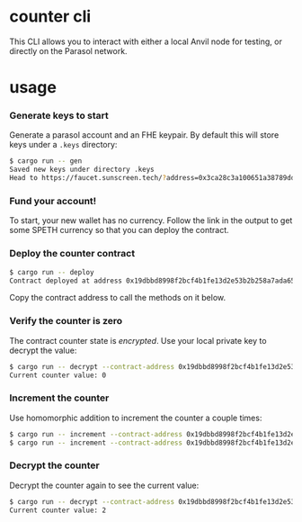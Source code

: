 # counter cli

This CLI allows you to interact with either a local Anvil node for testing, or
directly on the Parasol network.

# usage

### Generate keys to start

Generate a parasol account and an FHE keypair. By default this will store keys
under a `.keys` directory:

```sh
$ cargo run -- gen
Saved new keys under directory .keys
Head to https://faucet.sunscreen.tech/?address=0x3ca28c3a100651a38789ddaec115e0a255078551 for some free SPETH!
```

### Fund your account!

To start, your new wallet has no currency. Follow the link in the output to get
some SPETH currency so that you can deploy the contract.

### Deploy the counter contract

```sh
$ cargo run -- deploy
Contract deployed at address 0x19dbbd8998f2bcf4b1fe13d2e53b2b258a7ada65
```

Copy the contract address to call the methods on it below.

### Verify the counter is zero

The contract counter state is _encrypted_. Use your local private key to decrypt
the value:

```sh
$ cargo run -- decrypt --contract-address 0x19dbbd8998f2bcf4b1fe13d2e53b2b258a7ada65
Current counter value: 0
```

### Increment the counter

Use homomorphic addition to increment the counter a couple times:

```sh
$ cargo run -- increment --contract-address 0x19dbbd8998f2bcf4b1fe13d2e53b2b258a7ada65
$ cargo run -- increment --contract-address 0x19dbbd8998f2bcf4b1fe13d2e53b2b258a7ada65
```

### Decrypt the counter

Decrypt the counter again to see the current value:

```sh
$ cargo run -- decrypt --contract-address 0x19dbbd8998f2bcf4b1fe13d2e53b2b258a7ada65
Current counter value: 2
```
